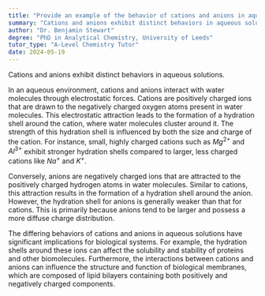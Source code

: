 ```yaml
---
title: "Provide an example of the behavior of cations and anions in aqueous solution"
summary: "Cations and anions exhibit distinct behaviors in aqueous solutions, influencing their interactions, solubility, and reactivity in chemical processes. Understanding these differences is crucial for various applications in chemistry."
author: "Dr. Benjamin Stewart"
degree: "PhD in Analytical Chemistry, University of Leeds"
tutor_type: "A-Level Chemistry Tutor"
date: 2024-05-19
---
```


Cations and anions exhibit distinct behaviors in aqueous solutions.

In an aqueous environment, cations and anions interact with water molecules through electrostatic forces. Cations are positively charged ions that are drawn to the negatively charged oxygen atoms present in water molecules. This electrostatic attraction leads to the formation of a hydration shell around the cation, where water molecules cluster around it. The strength of this hydration shell is influenced by both the size and charge of the cation. For instance, small, highly charged cations such as $Mg^{2+}$ and $Al^{3+}$ exhibit stronger hydration shells compared to larger, less charged cations like $Na^{+}$ and $K^{+}$.

Conversely, anions are negatively charged ions that are attracted to the positively charged hydrogen atoms in water molecules. Similar to cations, this attraction results in the formation of a hydration shell around the anion. However, the hydration shell for anions is generally weaker than that for cations. This is primarily because anions tend to be larger and possess a more diffuse charge distribution.

The differing behaviors of cations and anions in aqueous solutions have significant implications for biological systems. For example, the hydration shells around these ions can affect the solubility and stability of proteins and other biomolecules. Furthermore, the interactions between cations and anions can influence the structure and function of biological membranes, which are composed of lipid bilayers containing both positively and negatively charged components.
    